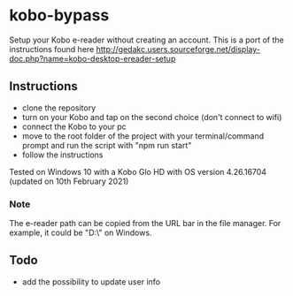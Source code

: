 # kobo-bypass

Setup your Kobo e-reader without creating an account. This is a port of the instructions found here http://gedakc.users.sourceforge.net/display-doc.php?name=kobo-desktop-ereader-setup

## Instructions

- clone the repository
- turn on your Kobo and tap on the second choice (don't connect to wifi)
- connect the Kobo to your pc
- move to the root folder of the project with your terminal/command prompt and run the script with "npm run start"
- follow the instructions

Tested on Windows 10 with a Kobo Glo HD with OS version 4.26.16704 (updated on 10th February 2021)

### Note

The e-reader path can be copied from the URL bar in the file manager. For example, it could be "D:\\" on Windows.

## Todo

- add the possibility to update user info
